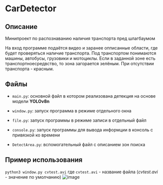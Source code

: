 # CarDetector
## Описание

Минипроект по распознаванию наличия транспорта пред шлагбаумом

На вход программе подаётся видео и заранее опписанные области, где будет проверяться наличие транспорта. Под транспортом понимаются машины, автобусы, грузовики и мотоциклы.
Если в заданной зоне есть транспортноесредвство, то зона загорается зелёным. При отсутствии транспорта - красным.

## Файлы

- `main.py`: основной файл в котором реализована детекция на основе модели **YOLOv8n**
- `window.py`: запуск программа в режиме отдельного окна
- `file.py`: запуск программы в режиме записи в отдельный файл
- `console.py`: запуск программы для вывода информции в консоль с привязкой ко времени

- `DetectArea.py`: вспомогательный файл с описанием зон поиска

## Пример использования
`python3 window.py cvtest.avi` где `cvtest.avi` - название файла (*cvtest.avi* - значение по умолчанию)
![image](https://github.com/user-attachments/assets/400b2371-ba20-4e39-a5b9-a51c7ef3eac4)

